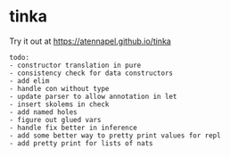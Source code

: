 # tinka

Try it out at https://atennapel.github.io/tinka

```
todo:
- constructor translation in pure
- consistency check for data constructors
- add elim
- handle con without type
- update parser to allow annotation in let
- insert skolems in check
- add named holes
- figure out glued vars
- handle fix better in inference
- add some better way to pretty print values for repl
- add pretty print for lists of nats
```
